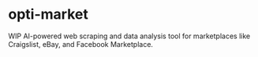 # opti-market
WIP AI-powered web scraping and data analysis tool for marketplaces like Craigslist, eBay, and Facebook Marketplace.
